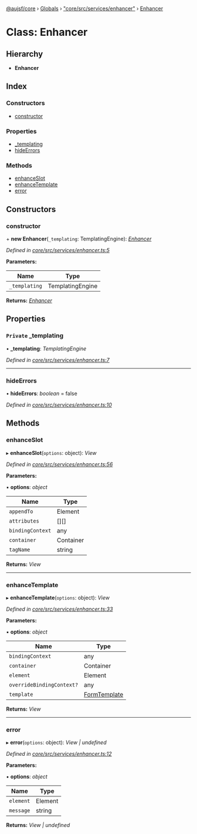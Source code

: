 [@aujsf/core](../README.md) › [Globals](../globals.md) › ["core/src/services/enhancer"](../modules/_core_src_services_enhancer_.md) › [Enhancer](_core_src_services_enhancer_.enhancer.md)

# Class: Enhancer

## Hierarchy

* **Enhancer**

## Index

### Constructors

* [constructor](_core_src_services_enhancer_.enhancer.md#constructor)

### Properties

* [_templating](_core_src_services_enhancer_.enhancer.md#private-_templating)
* [hideErrors](_core_src_services_enhancer_.enhancer.md#hideerrors)

### Methods

* [enhanceSlot](_core_src_services_enhancer_.enhancer.md#enhanceslot)
* [enhanceTemplate](_core_src_services_enhancer_.enhancer.md#enhancetemplate)
* [error](_core_src_services_enhancer_.enhancer.md#error)

## Constructors

###  constructor

\+ **new Enhancer**(`_templating`: TemplatingEngine): *[Enhancer](_core_src_services_enhancer_.enhancer.md)*

*Defined in [core/src/services/enhancer.ts:5](https://github.com/jbockle/au-jsonschema-form/blob/edb7bd4/packages/core/src/services/enhancer.ts#L5)*

**Parameters:**

Name | Type |
------ | ------ |
`_templating` | TemplatingEngine |

**Returns:** *[Enhancer](_core_src_services_enhancer_.enhancer.md)*

## Properties

### `Private` _templating

• **_templating**: *TemplatingEngine*

*Defined in [core/src/services/enhancer.ts:7](https://github.com/jbockle/au-jsonschema-form/blob/edb7bd4/packages/core/src/services/enhancer.ts#L7)*

___

###  hideErrors

• **hideErrors**: *boolean* = false

*Defined in [core/src/services/enhancer.ts:10](https://github.com/jbockle/au-jsonschema-form/blob/edb7bd4/packages/core/src/services/enhancer.ts#L10)*

## Methods

###  enhanceSlot

▸ **enhanceSlot**(`options`: object): *View*

*Defined in [core/src/services/enhancer.ts:56](https://github.com/jbockle/au-jsonschema-form/blob/edb7bd4/packages/core/src/services/enhancer.ts#L56)*

**Parameters:**

▪ **options**: *object*

Name | Type |
------ | ------ |
`appendTo` | Element |
`attributes` | [][] |
`bindingContext` | any |
`container` | Container |
`tagName` | string |

**Returns:** *View*

___

###  enhanceTemplate

▸ **enhanceTemplate**(`options`: object): *View*

*Defined in [core/src/services/enhancer.ts:33](https://github.com/jbockle/au-jsonschema-form/blob/edb7bd4/packages/core/src/services/enhancer.ts#L33)*

**Parameters:**

▪ **options**: *object*

Name | Type |
------ | ------ |
`bindingContext` | any |
`container` | Container |
`element` | Element |
`overrideBindingContext?` | any |
`template` | [FormTemplate](../interfaces/_core_src_models_form_template_.formtemplate.md) |

**Returns:** *View*

___

###  error

▸ **error**(`options`: object): *View | undefined*

*Defined in [core/src/services/enhancer.ts:12](https://github.com/jbockle/au-jsonschema-form/blob/edb7bd4/packages/core/src/services/enhancer.ts#L12)*

**Parameters:**

▪ **options**: *object*

Name | Type |
------ | ------ |
`element` | Element |
`message` | string |

**Returns:** *View | undefined*
